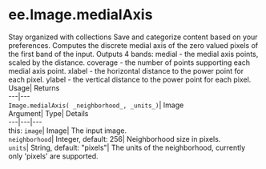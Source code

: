  
#  ee.Image.medialAxis 
Stay organized with collections  Save and categorize content based on your preferences. 
Computes the discrete medial axis of the zero valued pixels of the first band of the input. Outputs 4 bands: 
medial - the medial axis points, scaled by the distance.
coverage - the number of points supporting each medial axis point.
xlabel - the horizontal distance to the power point for each pixel.
ylabel - the vertical distance to the power point for each pixel.
Usage| Returns  
---|---  
`Image.medialAxis( _neighborhood_, _units_)`| Image  
Argument| Type| Details  
---|---|---  
this: `image`| Image| The input image.  
`neighborhood`| Integer, default: 256| Neighborhood size in pixels.  
`units`| String, default: "pixels"| The units of the neighborhood, currently only 'pixels' are supported.  
